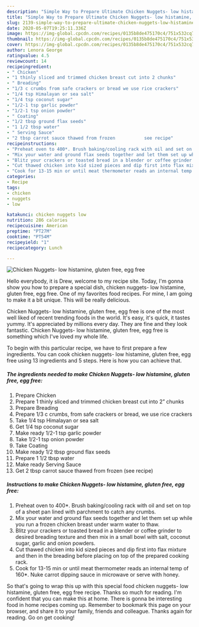 ```yaml
---
description: "Simple Way to Prepare Ultimate Chicken Nuggets- low histamine, gluten free, egg free"
title: "Simple Way to Prepare Ultimate Chicken Nuggets- low histamine, gluten free, egg free"
slug: 2139-simple-way-to-prepare-ultimate-chicken-nuggets-low-histamine-gluten-free-egg-free
date: 2020-05-07T19:25:11.336Z
image: https://img-global.cpcdn.com/recipes/0135b8de475170c4/751x532cq70/chicken-nuggets-low-histamine-gluten-free-egg-free-recipe-main-photo.jpg
thumbnail: https://img-global.cpcdn.com/recipes/0135b8de475170c4/751x532cq70/chicken-nuggets-low-histamine-gluten-free-egg-free-recipe-main-photo.jpg
cover: https://img-global.cpcdn.com/recipes/0135b8de475170c4/751x532cq70/chicken-nuggets-low-histamine-gluten-free-egg-free-recipe-main-photo.jpg
author: Lenora George
ratingvalue: 4.5
reviewcount: 14
recipeingredient:
- " Chicken"
- "1 thinly sliced and trimmed chicken breast cut into 2 chunks"
- " Breading"
- "1/3 c crumbs from safe crackers or bread we use rice crackers"
- "1/4 tsp Himalayan or sea salt"
- "1/4 tsp coconut sugar"
- "1/2-1 tsp garlic powder"
- "1/2-1 tsp onion powder"
- " Coating"
- "1/2 tbsp ground flax seeds"
- "1 1/2 tbsp water"
- " Serving Sauce"
- "2 tbsp carrot sauce thawed from frozen           see recipe"
recipeinstructions:
- "Preheat oven to 400*. Brush baking/cooling rack with oil and set on top of a sheet pan lined with parchment to catch any crumbs."
- "Mix your water and ground flax seeds together and let them set up while you run a frozen chicken breast under warm water to thaw."
- "Blitz your crackers or toasted bread in a blender or coffee grinder to desired breading texture and then mix in a small bowl with salt, coconut sugar, garlic and onion powders."
- "Cut thawed chicken into kid sized pieces and dip first into flax mixture and then in the breading before placing on top of the prepared cooking rack."
- "Cook for 13-15 min or until meat thermometer reads an internal temp of 160*. Nuke carrot dipping sauce in microwave or serve with honey."
categories:
- Recipe
tags:
- chicken
- nuggets
- low

katakunci: chicken nuggets low 
nutrition: 286 calories
recipecuisine: American
preptime: "PT27M"
cooktime: "PT54M"
recipeyield: "1"
recipecategory: Lunch

---
```



![Chicken Nuggets- low histamine, gluten free, egg free](https://img-global.cpcdn.com/recipes/0135b8de475170c4/751x532cq70/chicken-nuggets-low-histamine-gluten-free-egg-free-recipe-main-photo.jpg)

Hello everybody, it is Drew, welcome to my recipe site. Today, I'm gonna show you how to prepare a special dish, chicken nuggets- low histamine, gluten free, egg free. One of my favorites food recipes. For mine, I am going to make it a bit unique. This will be really delicious.



Chicken Nuggets- low histamine, gluten free, egg free is one of the most well liked of recent trending foods in the world. It's easy, it's quick, it tastes yummy. It's appreciated by millions every day. They are fine and they look fantastic. Chicken Nuggets- low histamine, gluten free, egg free is something which I've loved my whole life.


To begin with this particular recipe, we have to first prepare a few ingredients. You can cook chicken nuggets- low histamine, gluten free, egg free using 13 ingredients and 5 steps. Here is how you can achieve that.

<!--inarticleads1-->

##### The ingredients needed to make Chicken Nuggets- low histamine, gluten free, egg free:

1. Prepare  Chicken
1. Prepare 1 thinly sliced and trimmed chicken breast cut into 2” chunks
1. Prepare  Breading
1. Prepare 1/3 c crumbs, from safe crackers or bread, we use rice crackers
1. Take 1/4 tsp Himalayan or sea salt
1. Get 1/4 tsp coconut sugar
1. Make ready 1/2-1 tsp garlic powder
1. Take 1/2-1 tsp onion powder
1. Take  Coating
1. Make ready 1/2 tbsp ground flax seeds
1. Prepare 1 1/2 tbsp water
1. Make ready  Serving Sauce
1. Get 2 tbsp carrot sauce thawed from frozen           (see recipe)




<!--inarticleads2-->

##### Instructions to make Chicken Nuggets- low histamine, gluten free, egg free:

1. Preheat oven to 400*. Brush baking/cooling rack with oil and set on top of a sheet pan lined with parchment to catch any crumbs.
1. Mix your water and ground flax seeds together and let them set up while you run a frozen chicken breast under warm water to thaw.
1. Blitz your crackers or toasted bread in a blender or coffee grinder to desired breading texture and then mix in a small bowl with salt, coconut sugar, garlic and onion powders.
1. Cut thawed chicken into kid sized pieces and dip first into flax mixture and then in the breading before placing on top of the prepared cooking rack.
1. Cook for 13-15 min or until meat thermometer reads an internal temp of 160*. Nuke carrot dipping sauce in microwave or serve with honey.




So that's going to wrap this up with this special food chicken nuggets- low histamine, gluten free, egg free recipe. Thanks so much for reading. I'm confident that you can make this at home. There is gonna be interesting food in home recipes coming up. Remember to bookmark this page on your browser, and share it to your family, friends and colleague. Thanks again for reading. Go on get cooking!
